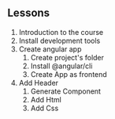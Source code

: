 ## Lessons
1. Introduction to the course
2. Install development tools
3. Create angular app
   1. Create project's folder
   2. Install @angular/cli
   3. Create App as frontend
4. Add Header
   1. Generate Component
   2. Add Html
   3. Add Css